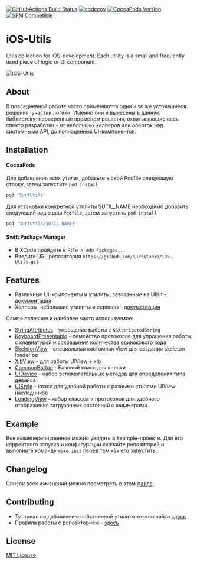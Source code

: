 [![GitHubActions Build Status](https://github.com/surfstudio/iOS-Utils/workflows/CI/badge.svg)](https://github.com/surfstudio/iOS-Utils/actions)
[![codecov](https://codecov.io/gh/surfstudio/iOS-Utils/branch/master/graph/badge.svg)](https://codecov.io/gh/surfstudio/iOS-Utils)
[![CocoaPods Version](https://img.shields.io/cocoapods/v/SurfUtils.svg?style=flat)](https://cocoapods.org/pods/SurfUtils)
[![SPM Compatible](https://img.shields.io/badge/SPM-compatible-blue.svg)](https://github.com/apple/swift-package-manager)
# iOS-Utils

Utils collection for iOS-development. Each utility is a small and frequently used piece of logic or UI component.

[![iOS-Utils](https://i.ibb.co/vsGyFx7/Group-48095987.png)](https://github.com/surfstudio/iOS-Utils)

## About

В повседневной работе часто применяются одни и те же устоявшиеся решения, участки логики. Именно они и вынесены в данную библиотеку: проверенные временем решения, охватывающие весь спектр разработки - от небольших хелперов или оберток над системными API, до полноценных UI-компонентов.

## Installation

#### CocoaPods

Для добавления всех утилит, добавьте в свой Podfile следующую строку, затем запустите `pod install`

```ruby
pod 'SurfUtils'
```

Для установки конкретной утилиты $UTIL_NAME необходимо добавить следующий код в ваш `Podfile`, затем запустить `pod install`

```ruby
pod 'SurfUtils/$UTIL_NAME$'
```

#### Swift Package Manager

- В XCode пройдите в `File > Add Packages...`
- Введите URL репозитория `https://github.com/surfstudio/iOS-Utils.git`

## Features

- Различные UI-компоненты и утилиты, завязанные на UIKit - [документация](TechDocs/uikit_utils.md)
- Хелперы, небольшие утилиты и сервисы - [документация](TechDocs/service_utils.md)

Самое полезное и наиболее часто используемое:

- [StringAttributes](TechDocs/service_utils.md#stringattributes) - упрощение работы с `NSAttributedString`
- [KeyboardPresentable](TechDocs/uikit_utils.md#keyboardpresentable) - семейство протоколов для упрощения работы с клавиатурой и сокращения количества одинакового кода
- [SkeletonView](TechDocs/uikit_utils.md#skeletonview) - cпециальная кастомная View для создания skeleton loader'ов
- [XibView](TechDocs/uikit_utils.md#xibview) - для работы UIView + xib
- [CommonButton](TechDocs/uikit_utils.md#commonbutton) - Базовый класс для кнопки
- [UIDevice](TechDocs/uikit_utils.md#uidevice) – набор вспомогательных методов для определения типа девайса 
- [UIStyle](TechDocs/uikit_utils.md#uistyle) – класс для удобной работы с разными стилями UIView наследников
- [LoadingView](TechDocs/uikit_utils.md#loadingview) - набор классов и протоколов для удобного отображения загрузочных состояний с шиммерами

## Example

Все вышеперечисленное можно увидеть в Example-проекте. Для его корректного запуска и конфигурации скачайте репозиторий и выполните команду `make init` перед тем как его запустить.

## Changelog

Список всех изменений можно посмотреть в этом [файле](./CHANGELOG.md).

## Contributing

- Туториал по добавлению собственной утилиты можно найти [здесь](./ADD_NEW_UTIL_TUTORIAL.md)
- Правила работы с репозиторием - [здесь](./CONTRIBUTING.md)

## License

[MIT License](./LICENSE)